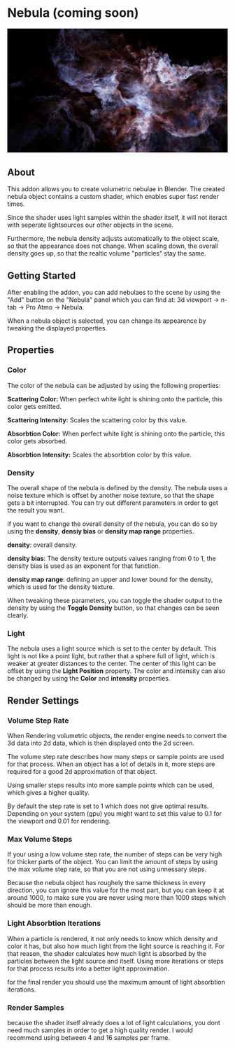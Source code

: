 # Nebula (coming soon)

![Contrast Render Banner](../../assets/pro_atmo/nebula/nebula.jpg)

## About

This addon allows you to create volumetric nebulae in Blender. The created nebula object contains a custom shader, which enables super fast render times.

Since the shader uses light samples within the shader itself, it will not iteract with seperate lightsources our other objects in the scene.

Furthermore, the nebula density adjusts automatically to the object scale, so that the appearance does not change. When scaling down, the overall density goes up, so that the realtic volume "particles" stay the same.

## Getting Started

After enabling the addon, you can add nebulaes to the scene by using the "Add" button on the "Nebula" panel which you can find at: 3d viewport -> n-tab -> Pro Atmo -> Nebula.

When a nebula object is selected, you can change its appearence by tweaking the displayed properties.

## Properties

### Color

The color of the nebula can be adjusted by using the following properties:

**Scattering Color:** When perfect white light is shining onto the particle, this color gets emitted.

**Scattering Intensity:** Scales the scattering color by this value.

**Absorbtion Color:** When perfect white light is shining onto the particle, this color gets absorbed.

**Absorbtion Intensity:** Scales the absorbtion color by this value.

### Density

The overall shape of the nebula is defined by the density. The nebula uses a noise texture which is offset by another noise texture, so that the shape gets a bit interrupted. You can try out different parameters in order to get the result you want.

if you want to change the overall density of the nebula, you can do so by using the **density**, **densiy bias** or **density map range** properties.

**density**: overall density.

**density bias**: The density texture outputs values ranging from 0 to 1, the density bias is used as an exponent for that function.

**density map range**: defining an upper and lower bound for the density, which is used for the density texture.

When tweaking these parameters, you can toggle the shader output to the density by using the **Toggle Density** button, so that changes can be seen clearly.

### Light

The nebula uses a light source which is set to the center by default. This light is not like a point light, but rather that a sphere full of light, which is weaker at greater distances to the center. The center of this light can be offset by using the **Light Position** property. The color and intensity can also be changed by using the **Color** and **intensity** properties.

## Render Settings

### Volume Step Rate

When Rendering volumetric objects, the render engine needs to convert the 3d data into 2d data, which is then displayed onto the 2d screen.

The volume step rate describes how many steps or sample points are used for that process. When an object has a lot of details in it, more steps are required for a good 2d approximation of that object.

Using smaller steps results into more sample points which can be used, which gives a higher quality.

By default the step rate is set to 1 which does not give optimal results. Depending on your system (gpu) you might want to set this value to 0.1 for the viewport and 0.01 for rendering.

### Max Volume Steps

If your using a low volume step rate, the number of steps can be very high for thicker parts of the object. You can limit the amount of steps by using the max volume step rate, so that you are not using unnessary steps.

Because the nebula object has roughely the same thickness in every direction, you can ignore this value for the most part, but you can keep it at around 1000, to make sure you are never using more than 1000 steps which should be more than enough.

### Light Absorbtion Iterations

When a particle is rendered, it not only needs to know which density and color it has, but also how much light from the light source is reaching it. For that reasen, the shader calculates how much light is absorbed by the particles between the light source and itself. Using more iterations or steps for that process results into a better light approximation.

for the final render you should use the maximum amount of light absorbtion iterations.

### Render Samples

because the shader itself already does a lot of light calculations, you dont need much samples in order to get a high quality render. I would recommend using between 4 and 16 samples per frame.
